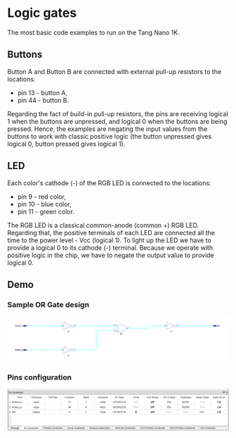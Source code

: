# Logic gates

The most basic code examples to run on the Tang Nano 1K.

## Buttons

Button A and Button B are connected with external pull-up resistors to the locations:
- pin 13 - button A,
- pin 44 - button B.

Regarding the fact of build-in pull-up resistors, the pins are receiving logical 1 when the buttons are unpressed, and logical 0 when the buttons are being pressed. Hence, the examples are negating the input values from the buttons to work with classic positive logic (the button unpressed gives logical 0, button pressed gives logical 1).

## LED

Each color's cathode (-) of the RGB LED is connected to the locations:
- pin 9 - red color,
- pin 10 - blue color,
- pin 11 - green color.

The RGB LED is a classical common-anode (common +) RGB LED. Regarding that, the positive terminals of each LED are connected all the time to the power level - Vcc (logical 1). To light up the LED we have to provide a logical 0 to its cathode (-) terminal. Because we operate with positive logic in the chip, we have to negate the output value to provide logical 0.

## Demo

### Sample OR Gate design

![or](./images/gates-images/or-design.png)

### Pins configuration

![or](./images/gates-images/io-configuration.png)
